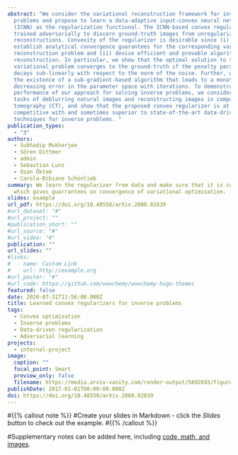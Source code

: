 ```yaml
---
abstract: "We consider the variational reconstruction framework for inverse
  problems and propose to learn a data-adaptive input-convex neural network
  (ICNN) as the regularization functional. The ICNN-based convex regularizer is
  trained adversarially to discern ground-truth images from unregularized
  reconstructions. Convexity of the regularizer is desirable since (i) one can
  establish analytical convergence guarantees for the corresponding variational
  reconstruction problem and (ii) devise efficient and provable algorithms for
  reconstruction. In particular, we show that the optimal solution to the
  variational problem converges to the ground-truth if the penalty parameter
  decays sub-linearly with respect to the norm of the noise. Further, we prove
  the existence of a sub-gradient-based algorithm that leads to a monotonically
  decreasing error in the parameter space with iterations. To demonstrate the
  performance of our approach for solving inverse problems, we consider the
  tasks of deblurring natural images and reconstructing images in computed
  tomography (CT), and show that the proposed convex regularizer is at least
  competitive with and sometimes superior to state-of-the-art data-driven
  techniques for inverse problems. "
publication_types:
  - "3"
authors:
  - Subhadip Mukherjee
  - Sören Dittmer
  - admin
  - Sebastian Lunz
  - Ozan Öktem
  - Carola-Bibiane Schönlieb
summary: We learn the regularizer from data and make sure that it is convex,
  which gives guarrantees on convergence of variational optimisation.
slides: example
url_pdf: https://doi.org/10.48550/arXiv.2008.02839
#url_dataset: "#"
#url_project: ""
#publication_short: ""
#url_source: "#"
#url_video: "#"
publication: ""
url_slides: ""
#links:
#  - name: Custom Link
#    url: http://example.org
#url_poster: "#"
#url_code: https://github.com/wowchemy/wowchemy-hugo-themes
featured: false
date: 2020-07-31T11:56:00.000Z
title: Learned convex regularizers for inverse problems
tags:
  - Convex optimisation
  - Inverse problems
  - Data-driven regularization
  - Adversarial learning
projects:
  - internal-project
image:
  caption: ""
  focal_point: Smart
  preview_only: false
  filename: https://media.arxiv-vanity.com/render-output/5892693/figures/acr_diagram_test1.png
publishDate: 2017-01-01T00:00:00.000Z
doi: https://doi.org/10.48550/arXiv.2008.02839
---
```


#{{% callout note %}}
#Create your slides in Markdown - click the *Slides* button to check out the example.
#{{% /callout %}}

#Supplementary notes can be added here, including [code, math, and images](https://wowchemy.com/docs/writing-markdown-latex/).
